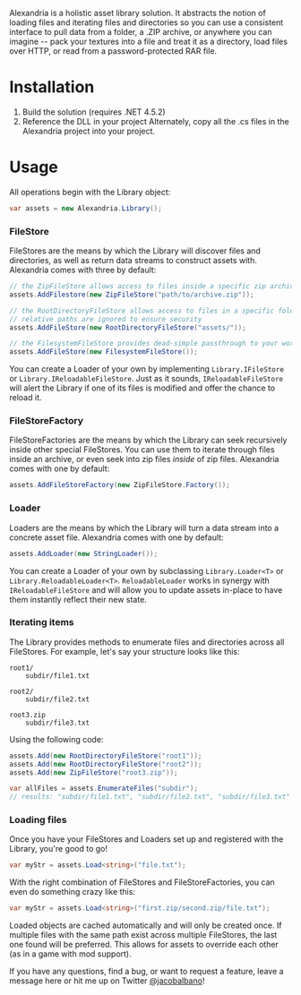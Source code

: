
Alexandria is a holistic asset library solution. It abstracts the notion of loading files and iterating files and directories so you can use a consistent interface to pull data from a folder, a .ZIP archive, or anywhere you can imagine -- pack your textures into a file and treat it as a directory, load files over HTTP, or read from a password-protected RAR file. 

# Installation
 1. Build the solution (requires .NET 4.5.2)
 2. Reference the DLL in your project
Alternately, copy all the .cs files in the Alexandria project into your project.

# Usage
All operations begin with the Library object:
```csharp
var assets = new Alexandria.Library();
```

### FileStore
FileStores are the means by which the Library will discover files and directories, as well as return data streams to construct assets with. Alexandria comes with three by default:

```csharp
// the ZipFileStore allows access to files inside a specific zip archive
assets.AddFilestore(new ZipFileStore("path/to/archive.zip"));

// the RootDirectoryFileStore allows access to files in a specific folder
// relative paths are ignored to ensure security
assets.AddFileStore(new RootDirectoryFileStore("assets/"));

// the FilesystemFileStore provides dead-simple passthrough to your working directory
assets.AddFileStore(new FilesystemFileStore());
```
You can create a Loader of your own by implementing `Library.IFileStore` or `Library.IReloadableFileStore`. Just as it sounds, `IReloadableFileStore` will alert the Library if one of its files is modified and offer the chance to reload it.

### FileStoreFactory
FileStoreFactories are the means by which the Library can seek recursively inside other special FileStores. You can use them to iterate through files inside an archive, or even seek into zip files *inside* of zip files. Alexandria comes with one by default:

```csharp
assets.AddFileStoreFactory(new ZipFileStore.Factory());
```

### Loader
Loaders are the means by which the Library will turn a data stream into a concrete asset file. Alexandria comes with one by default:

```csharp
assets.AddLoader(new StringLoader());
```

You can create a Loader of your own by subclassing `Library.Loader<T>` or `Library.ReloadableLoader<T>`. `ReloadableLoader` works in synergy with `IReloadableFileStore` and will allow you to update assets in-place to have them instantly reflect their new state.

### Iterating items
The Library provides methods to enumerate files and directories across all FileStores. For example, let's say your structure looks like this:

```
root1/
	subdir/file1.txt

root2/
	subdir/file2.txt

root3.zip
	subdir/file3.txt
```
Using the following code:
```csharp
assets.Add(new RootDirectoryFileStore("root1"));
assets.Add(new RootDirectoryFileStore("root2"));
assets.Add(new ZipFileStore("root3.zip"));

var allFiles = assets.EnumerateFiles("subdir");
// results: "subdir/file1.txt", "subdir/file2.txt", "subdir/file3.txt"
```

### Loading files
Once you have your FileStores and Loaders set up and registered with the Library, you're good to go!

```csharp
var myStr = assets.Load<string>("file.txt");
```
With the right combination of FileStores and FileStoreFactories, you can even do something crazy like this:

```csharp
var myStr = assets.Load<string>("first.zip/second.zip/file.txt");
```

Loaded objects are cached automatically and will only be created once. If multiple files with the same path exist across multiple FileStores, the last one found will be preferred. This allows for assets to override each other (as in a game with mod support).

If you have any questions, find a bug, or want to request a feature, leave a message here or hit me up on Twitter [@jacobalbano][1]!

[1]: http://www.twitter.com/jacobalbano
